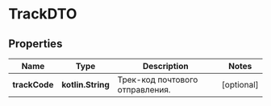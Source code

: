 
# TrackDTO

## Properties
| Name | Type | Description | Notes |
| ------------ | ------------- | ------------- | ------------- |
| **trackCode** | **kotlin.String** | Трек-код почтового отправления. |  [optional] |



